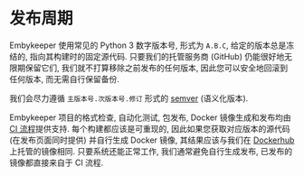 # 发布周期

Embykeeper 使用常见的 Python 3 数字版本号, 形式为 `A.B.C`, 给定的版本总是冻结的, 指向其构建时的固定源代码. 只要我们的托管服务商 (GitHub) 仍能很好地无限期保留它们, 我们就不打算移除之前发布的任何版本, 因此您可以安全地回滚到任何版本, 而无需自行保留备份.

我们会尽力遵循 `主版本号.次版本号.修订` 形式的 [semver](https://semver.org/lang/zh-CN/) (语义化版本).

Embykeeper 项目的格式检查, 自动化测试, 包发布, Docker 镜像生成和发布均由 [CI 流程](https://github.com/embykeeper/embykeeper/actions)​提供支持. 每个构建都应该是可重现的, 因此如果您获取对应版本的源代码 (在发布页面同时提供) 并自行生成 Docker 镜像, 其结果应该与我们在 [Dockerhub](https://hub.docker.com/r/embykeeper/embykeeper) 上托管的镜像相同. 只要系统还能正常工作, 我们通常避免自行生成发布, 已发布的镜像都直接来自于 CI 流程.
